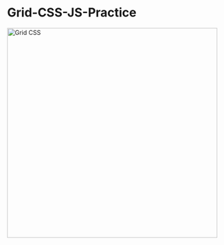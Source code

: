 # Grid-CSS-JS-Practice

<img width="489" alt="Grid CSS" src="https://github.com/ESJiang/Grid-CSS-JS-Practice/assets/43910771/1312a8d0-4771-4284-b54c-59c9c4d87c18">
